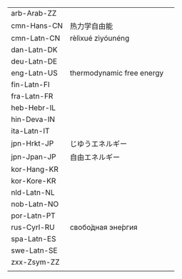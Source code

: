 | | | |
|-|-|-|
| arb-Arab-ZZ |  |  |
| cmn-Hans-CN | 热力学自由能 |  |
| cmn-Latn-CN | rèlìxué zìyóunéng |  |
| dan-Latn-DK |  |  |
| deu-Latn-DE |  |  |
| eng-Latn-US | thermodynamic free energy |  |
| fin-Latn-FI |  |  |
| fra-Latn-FR |  |  |
| heb-Hebr-IL |  |  |
| hin-Deva-IN |  |  |
| ita-Latn-IT |  |  |
| jpn-Hrkt-JP | じゆうエネルギー |  |
| jpn-Jpan-JP | 自由エネルギー |  |
| kor-Hang-KR |  |  |
| kor-Kore-KR |  |  |
| nld-Latn-NL |  |  |
| nob-Latn-NO |  |  |
| por-Latn-PT |  |  |
| rus-Cyrl-RU | свобо́дная эне́ргия |  |
| spa-Latn-ES |  |  |
| swe-Latn-SE |  |  |
| zxx-Zsym-ZZ |  |  |
|  |  |  |
